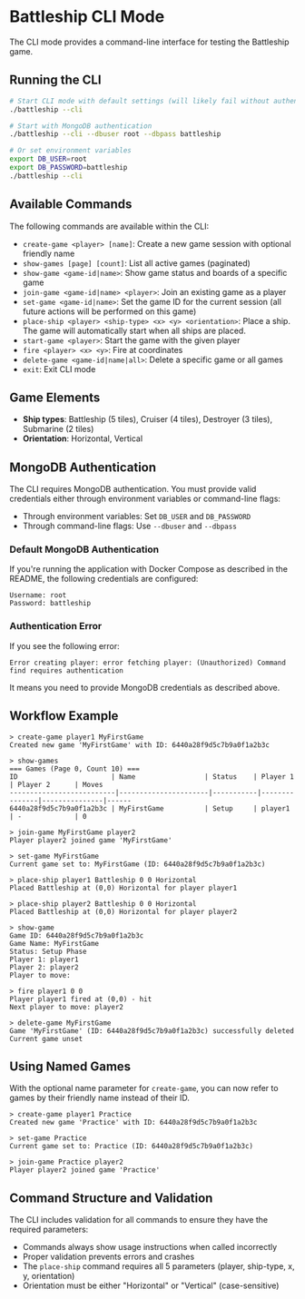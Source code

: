 # Battleship CLI Mode

The CLI mode provides a command-line interface for testing the Battleship game.

## Running the CLI

```bash
# Start CLI mode with default settings (will likely fail without authentication)
./battleship --cli

# Start with MongoDB authentication
./battleship --cli --dbuser root --dbpass battleship

# Or set environment variables
export DB_USER=root
export DB_PASSWORD=battleship
./battleship --cli
```

## Available Commands

The following commands are available within the CLI:

- `create-game <player> [name]`: Create a new game session with optional friendly name
- `show-games [page] [count]`: List all active games (paginated)
- `show-game <game-id|name>`: Show game status and boards of a specific game
- `join-game <game-id|name> <player>`: Join an existing game as a player
- `set-game <game-id|name>`: Set the game ID for the current session (all future actions will be performed on this game)
- `place-ship <player> <ship-type> <x> <y> <orientation>`: Place a ship. The game will automatically start when all ships are placed.
- `start-game <player>`: Start the game with the given player
- `fire <player> <x> <y>`: Fire at coordinates
- `delete-game <game-id|name|all>`: Delete a specific game or all games
- `exit`: Exit CLI mode

## Game Elements

- **Ship types**: Battleship (5 tiles), Cruiser (4 tiles), Destroyer (3 tiles), Submarine (2 tiles)
- **Orientation**: Horizontal, Vertical

## MongoDB Authentication

The CLI requires MongoDB authentication. You must provide valid credentials either through environment variables or command-line flags:

- Through environment variables: Set `DB_USER` and `DB_PASSWORD`
- Through command-line flags: Use `--dbuser` and `--dbpass`

### Default MongoDB Authentication

If you're running the application with Docker Compose as described in the README, the following credentials are configured:

```
Username: root
Password: battleship
```

### Authentication Error

If you see the following error:

```
Error creating player: error fetching player: (Unauthorized) Command find requires authentication
```

It means you need to provide MongoDB credentials as described above.

## Workflow Example

```
> create-game player1 MyFirstGame
Created new game 'MyFirstGame' with ID: 6440a28f9d5c7b9a0f1a2b3c

> show-games
=== Games (Page 0, Count 10) ===
ID                       | Name                 | Status    | Player 1      | Player 2      | Moves
--------------------------|----------------------|-----------|---------------|---------------|------
6440a28f9d5c7b9a0f1a2b3c | MyFirstGame          | Setup     | player1       | -             | 0

> join-game MyFirstGame player2
Player player2 joined game 'MyFirstGame'

> set-game MyFirstGame
Current game set to: MyFirstGame (ID: 6440a28f9d5c7b9a0f1a2b3c)

> place-ship player1 Battleship 0 0 Horizontal
Placed Battleship at (0,0) Horizontal for player player1

> place-ship player2 Battleship 0 0 Horizontal
Placed Battleship at (0,0) Horizontal for player player2

> show-game
Game ID: 6440a28f9d5c7b9a0f1a2b3c
Game Name: MyFirstGame
Status: Setup Phase
Player 1: player1
Player 2: player2
Player to move: 

> fire player1 0 0
Player player1 fired at (0,0) - hit
Next player to move: player2

> delete-game MyFirstGame
Game 'MyFirstGame' (ID: 6440a28f9d5c7b9a0f1a2b3c) successfully deleted
Current game unset
```

## Using Named Games

With the optional name parameter for `create-game`, you can now refer to games by their friendly name instead of their ID.

```
> create-game player1 Practice
Created new game 'Practice' with ID: 6440a28f9d5c7b9a0f1a2b3c

> set-game Practice
Current game set to: Practice (ID: 6440a28f9d5c7b9a0f1a2b3c)

> join-game Practice player2
Player player2 joined game 'Practice'
```

## Command Structure and Validation

The CLI includes validation for all commands to ensure they have the required parameters:

- Commands always show usage instructions when called incorrectly
- Proper validation prevents errors and crashes
- The `place-ship` command requires all 5 parameters (player, ship-type, x, y, orientation)
- Orientation must be either "Horizontal" or "Vertical" (case-sensitive)


